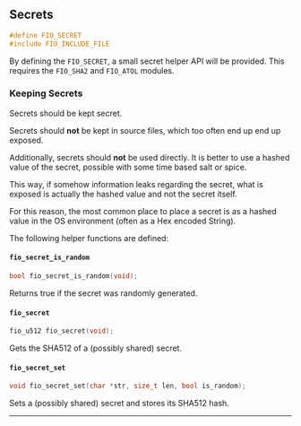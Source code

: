 ## Secrets

```c
#define FIO_SECRET
#include FIO_INCLUDE_FILE
```

By defining the `FIO_SECRET`, a small secret helper API will be provided. This requires the `FIO_SHA2` and `FIO_ATOL` modules.

### Keeping Secrets

Secrets should be kept secret. 

Secrets should **not** be kept in source files, which too often end up end up exposed.

Additionally, secrets should **not** be used directly. It is better to use a hashed value of the secret, possible with some time based salt or spice.

This way, if somehow information leaks regarding the secret, what is exposed is actually the hashed value and not the secret itself.

For this reason, the most common place to place a secret is as a hashed value in the OS environment (often as a Hex encoded String).

The following helper functions are defined:


#### `fio_secret_is_random`

```c
bool fio_secret_is_random(void);
```

Returns true if the secret was randomly generated.

#### `fio_secret`

```c
fio_u512 fio_secret(void);
```

Gets the SHA512 of a (possibly shared) secret.

#### `fio_secret_set`

```c
void fio_secret_set(char *str, size_t len, bool is_random);
```

Sets a (possibly shared) secret and stores its SHA512 hash.

-------------------------------------------------------------------------------

